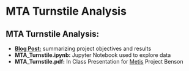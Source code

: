 # MTA Turnstile Analysis

## MTA Turnstile Analysis:  
* **[Blog Post:](https://jeremybetz.github.io/Metis-Bootcamp-Week-1/)** summarizing project objectives and results
* **MTA_Turnstile.ipynb:** Jupyter Notebook used to explore data
* **MTA_Turnstile.pdf:** In Class Presentation for [Metis](https://www.thisismetis.com/) Project Benson
